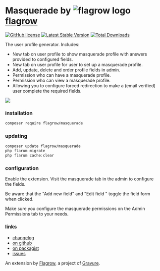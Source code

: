 # Masquerade by ![flagrow logo](https://avatars0.githubusercontent.com/u/16413865?v=3&s=15) [flagrow](https://discuss.flarum.org/d/1832-flagrow-extension-developer-group)

[![GitHub license](https://img.shields.io/badge/license-MIT-blue.svg)](https://raw.githubusercontent.com/flagrow/masquerade/license.md) [![Latest Stable Version](https://img.shields.io/packagist/v/flagrow/masquerade.svg)](https://github.com/flagrow/masquerade) [![Total Downloads](https://img.shields.io/packagist/dt/flagrow/masquerade.svg)](https://github.com/flagrow/masquerade)

The user profile generator. Includes:

- New tab on user profile to show masquerade profile with answers provided to configured fields.
- New tab on user profile for user to set up a masquerade profile.
- Add, update, delete and order profile fields in admin.
- Permission who can have a masquerade profile.
- Permission who can view a masquerade profile.
- Allowing you to configure forced redirection to make a (email verified) user complete the required fields.

![](https://discuss.hyn.me/assets/files/2017-05-16/1494967236-0-masquerade-demo.gif)

### installation

```bash
composer require flagrow/masquerade
```

### updating

```bash
composer update flagrow/masquerade
php flarum migrate
php flarum cache:clear
```

### configuration

Enable the extension. Visit the masquerade tab in the admin to configure the fields. 

Be aware that the "Add new field" and "Edit field <foo>" toggle the field form when clicked.

Make sure you configure the masquerade permissions on the Admin Permissions tab to your needs.

### links

- [changelog](https://github.com/flagrow/masquerade/blob/master/changelog.md)
- [on github](https://github.com/flagrow/masquerade)
- [on packagist](http://packagist.com/packages/flagrow/masquerade)
- [issues](https://github.com/flagrow/masquerade/issues)


An extension by [Flagrow](https://flagrow.io), a project of [Gravure](https://gravure.io).
